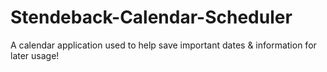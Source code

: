 # Stendeback-Calendar-Scheduler
A calendar application used to help save important dates &amp; information for later usage!
